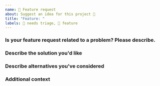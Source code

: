 ```yaml
---
name: 🚀 Feature request
about: Suggest an idea for this project 🌈
title: "Feature: "
labels: 👀 needs triage, 🌈 feature
---
```


### Is your feature request related to a problem? Please describe.

<!-- A clear and concise description of what the problem is -->

### Describe the solution you'd like

<!-- A clear and concise description of what you want to happen. -->

### Describe alternatives you've considered

<!-- A clear and concise description of any alternative solutions or features you've considered. -->

### Additional context

<!-- Add any other context or screenshots about the feature request here. -->